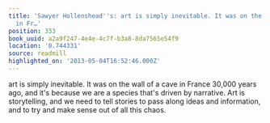```yaml
---
title: 'Sawyer Hollenshead''s: art is simply inevitable. It was on the wall of a cave
  in Fr…'
position: 333
book_uuid: a2a9f247-4e4e-4c7f-b3a8-8da7565e54f9
location: '0.744331'
source: readmill
highlighted_on: '2013-05-04T16:52:46.000Z'
---
```


art is simply inevitable. It was on the wall of a cave in France 30,000 years ago, and it's because we are a species that's driven by narrative. Art is storytelling, and we need to tell stories to pass along ideas and information, and to try and make sense out of all this chaos.